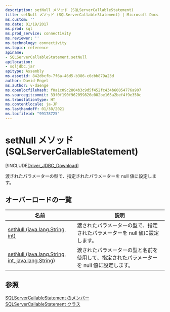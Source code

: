 ```yaml
---
description: setNull メソッド (SQLServerCallableStatement)
title: setNull メソッド (SQLServerCallableStatement) | Microsoft Docs
ms.custom: ''
ms.date: 01/19/2017
ms.prod: sql
ms.prod_service: connectivity
ms.reviewer: ''
ms.technology: connectivity
ms.topic: reference
apiname:
- SQLServerCallableStatement.setNull
apilocation:
- sqljdbc.jar
apitype: Assembly
ms.assetid: 842dbcfb-7f6a-46d5-b386-c6cbb879a23d
author: David-Engel
ms.author: v-daenge
ms.openlocfilehash: f0a1c09c2804b3c9d5f452fc434b60054776a907
ms.sourcegitcommit: 33f0f190f962059826e002be165a2bef4f9e350c
ms.translationtype: HT
ms.contentlocale: ja-JP
ms.lasthandoff: 01/30/2021
ms.locfileid: "99178725"
---
```

# <a name="setnull-method-sqlservercallablestatement"></a>setNull メソッド (SQLServerCallableStatement)
[!INCLUDE[Driver_JDBC_Download](../../../includes/driver_jdbc_download.md)]

  渡されたパラメーターの型で、指定されたパラメーターを null 値に設定します。  
  
## <a name="overload-list"></a>オーバーロードの一覧  
  
|名前|説明|  
|----------|-----------------|  
|[setNull (java.lang.String, int)](../../../connect/jdbc/reference/setnull-method-java-lang-string-int.md)|渡されたパラメーターの型で、指定されたパラメーターを null 値に設定します。|  
|[setNull (java.lang.String, int, java.lang.String)](../../../connect/jdbc/reference/setnull-method-java-lang-string-int-java-lang-string.md)|渡されたパラメーターの型と名前を使用して、指定されたパラメーターを null 値に設定します。|  
  
## <a name="see-also"></a>参照  
 [SQLServerCallableStatement のメンバー](../../../connect/jdbc/reference/sqlservercallablestatement-members.md)   
 [SQLServerCallableStatement クラス](../../../connect/jdbc/reference/sqlservercallablestatement-class.md)  
  
  
